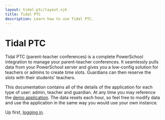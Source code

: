 ```yaml
---
layout: tidal-ptc/layout.njk
title: Tidal PTC
description: Learn how to use Tidal PTC.
---
```


# Tidal PTC

Tidal PTC (parent-teacher conferences) is a complete PowerSchool integration to manage your parent-teacher conferences. It seamlessly pulls data from your PowerSchool server and gives you a low-config solution for teachers or admins to create time slots. Guardians can then reserve the slots with their students' teachers.

This documentation contains all of the details of the application for each type of user: admin, teacher and guardian. At any time you may reference the <a href="https://demo.tidalptc.com" target="_blank">demo application</a>. The data resets each hour, so feel free to modify data and use the application in the same way you would use your own instance.

Up first, [logging in](authentication).